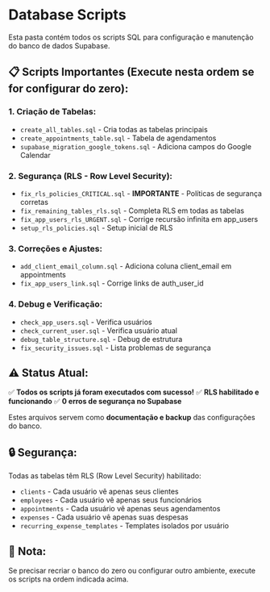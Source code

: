 # Database Scripts

Esta pasta contém todos os scripts SQL para configuração e manutenção do banco de dados Supabase.

## 📋 Scripts Importantes (Execute nesta ordem se for configurar do zero):

### 1. Criação de Tabelas:
- `create_all_tables.sql` - Cria todas as tabelas principais
- `create_appointments_table.sql` - Tabela de agendamentos
- `supabase_migration_google_tokens.sql` - Adiciona campos do Google Calendar

### 2. Segurança (RLS - Row Level Security):
- `fix_rls_policies_CRITICAL.sql` - **IMPORTANTE** - Políticas de segurança corretas
- `fix_remaining_tables_rls.sql` - Completa RLS em todas as tabelas
- `fix_app_users_rls_URGENT.sql` - Corrige recursão infinita em app_users
- `setup_rls_policies.sql` - Setup inicial de RLS

### 3. Correções e Ajustes:
- `add_client_email_column.sql` - Adiciona coluna client_email em appointments
- `fix_app_users_link.sql` - Corrige links de auth_user_id

### 4. Debug e Verificação:
- `check_app_users.sql` - Verifica usuários
- `check_current_user.sql` - Verifica usuário atual
- `debug_table_structure.sql` - Debug de estrutura
- `fix_security_issues.sql` - Lista problemas de segurança

## ⚠️ Status Atual:

✅ **Todos os scripts já foram executados com sucesso!**
✅ **RLS habilitado e funcionando**
✅ **0 erros de segurança no Supabase**

Estes arquivos servem como **documentação e backup** das configurações do banco.

## 🔒 Segurança:

Todas as tabelas têm RLS (Row Level Security) habilitado:
- `clients` - Cada usuário vê apenas seus clientes
- `employees` - Cada usuário vê apenas seus funcionários
- `appointments` - Cada usuário vê apenas seus agendamentos
- `expenses` - Cada usuário vê apenas suas despesas
- `recurring_expense_templates` - Templates isolados por usuário

## 📝 Nota:

Se precisar recriar o banco do zero ou configurar outro ambiente, execute os scripts na ordem indicada acima.


